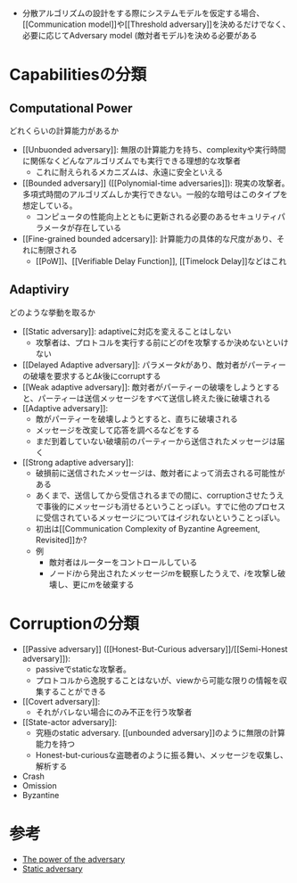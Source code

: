 
- 分散アルゴリズムの設計をする際にシステムモデルを仮定する場合、[[Communication model]]や[[Threshold adversary]]を決めるだけでなく、必要に応じてAdversary model (敵対者モデル)を決める必要がある

# Capabilitiesの分類
## Computational Power
どれくらいの計算能力があるか
-  [[Unbuonded adversary]]: 無限の計算能力を持ち、complexityや実行時間に関係なくどんなアルゴリズムでも実行できる理想的な攻撃者
	- これに耐えられるメカニズムは、永遠に安全といえる
- [[Bounded adversary]] ([[Polynomial-time adversaries]]): 現実の攻撃者。多項式時間のアルゴリズムしか実行できない。一般的な暗号はこのタイプを想定している。
	- コンピュータの性能向上とともに更新される必要のあるセキュリティパラメータが存在している
- [[Fine-grained bounded adcersary]]: 計算能力の具体的な尺度があり、それに制限される
	- [[PoW]]、[[Verifiable Delay Function]], [[Timelock Delay]]などはこれ

## Adaptiviry
どのような挙動を取るか
- [[Static adversary]]: adaptiveに対応を変えることはしない
	- 攻撃者は、プロトコルを実行する前にどのfを攻撃するか決めないといけない
- [[Delayed Adaptive adversary]]: パラメータ$k$があり、敵対者がパーティーの破壊を要求すると$\Delta{k}$後にcorruptする
- [[Weak adaptive adversary]]: 敵対者がパーティーの破壊をしようとすると、パーティーは送信メッセージをすべて送信し終えた後に破壊される
- [[Adaptive adversary]]:
	- 敵がパーティーを破壊しようとすると、直ちに破壊される
	- メッセージを改変して応答を調べるなどをする
	- まだ到着していない破壊前のパーティーから送信されたメッセージは届く
- [[Strong adaptive adversary]]:
	- 破損前に送信されたメッセージは、敵対者によって消去される可能性がある
	- あくまで、送信してから受信されるまでの間に、corruptionさせたうえで事後的にメッセージも消せるということっぽい。すでに他のプロセスに受信されているメッセージについてはイジれないということっぽい。
	- 初出は[[Communication Complexity of Byzantine Agreement, Revisited]]か?
	- 例
		- 敵対者はルーターをコントロールしている
		- ノード$i$から発出されたメッセージ$m$を観察したうえで、$i$を攻撃し破壊し、更に$m$を破棄する

# Corruptionの分類
- [[Passive adversary]] ([[Honest-But-Curious adversary]]/[[Semi-Honest adversary]]):
	- passiveでstaticな攻撃者。
	- プロトコルから逸脱することはないが、viewから可能な限りの情報を収集することができる
- [[Covert adversary]]:
	- それがバレない場合にのみ不正を行う攻撃者
- [[State-actor adversary]]:
	- 究極のstatic adversary. [[unbounded adversary]]のように無限の計算能力を持つ
	- Honest-but-curiousな盗聴者のように振る舞い、メッセージを収集し、解析する
- Crash
- Omission 
- Byzantine

# 参考
- [The power of the adversary](https://decentralizedthoughts.github.io/2019-06-07-modeling-the-adversary/)
- [Static adversary](https://library.fiveable.me/key-terms/cryptography/static-adversary)
